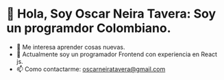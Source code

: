 # 👋 Hola, Soy Oscar Neira Tavera: Soy un programdor Colombiano.
- 👀 Me interesa aprender cosas nuevas.
- 🌱 Actualmente soy un programador Frontend con experiencia en React js.
- 📫 Como contactarme: oscarneiratavera@gmail.com
